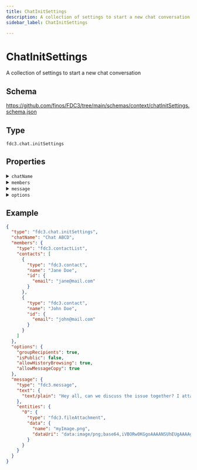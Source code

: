 ```yaml
---
title: ChatInitSettings
description: A collection of settings to start a new chat conversation
sidebar_label: ChatInitSettings

---
```


# ChatInitSettings

A collection of settings to start a new chat conversation

## Schema

<https://github.com/finos/FDC3/tree/main/schemas/context/chatInitSettings.schema.json>

## Type

`fdc3.chat.initSettings`

## Properties

<details>
  <summary><code>chatName</code></summary>

**type**: `string`

Name to apply to the chat created

</details>

<details>
  <summary><code>members</code></summary>

**type**: [ContactList](ContactList)

Contacts to add to the chat

</details>

<details>
  <summary><code>message</code></summary>

**One of:**

**type**: `string`


**type**: [Message](Message)



An initial message to post in the chat when created.

</details>

<details>
  <summary><code>options</code></summary>

**type**: `object`

**Subproperties:**

<details>
  <summary><code>groupRecipients</code></summary>

**type**: `boolean`

if false a separate chat will be created for each member

</details>

<details>
  <summary><code>isPublic</code></summary>

**type**: `boolean`

if true the room will be visible to everyone in the chat application

</details>

<details>
  <summary><code>allowHistoryBrowsing</code></summary>

**type**: `boolean`

if true members will be allowed to browse past messages

</details>

<details>
  <summary><code>allowMessageCopy</code></summary>

**type**: `boolean`

if true members will be allowed to copy/paste messages

</details>

<details>
  <summary><code>allowAddUser</code></summary>

**type**: `boolean`

if true members will be allowed to add other members to the chat

</details>

Option settings that affect the creation of the chat

</details>

## Example

```json
{
  "type": "fdc3.chat.initSettings",
  "chatName": "Chat ABCD",
  "members": {
    "type": "fdc3.contactList",
    "contacts": [
      {
        "type": "fdc3.contact",
        "name": "Jane Doe",
        "id": {
          "email": "jane@mail.com"
        }
      },
      {
        "type": "fdc3.contact",
        "name": "John Doe",
        "id": {
          "email": "john@mail.com"
        }
      }
    ]
  },
  "options": {
    "groupRecipients": true,
    "isPublic": false,
    "allowHistoryBrowsing": true,
    "allowMessageCopy": true
  },
  "message": {
    "type": "fdc3.message",
    "text": {
      "text/plain": "Hey all, can we discuss the issue together? I attached a screenshot"
    },
    "entities": {
      "0": {
        "type": "fdc3.fileAttachment",
        "data": {
          "name": "myImage.png",
          "dataUri": "data:image/png;base64,iVBORw0KGgoAAAANSUhEUgAAAAgAAAAIAQMAAAD+wSzIAAAABlBMVEX///+/v7+jQ3Y5AAAADklEQVQI12P4AIX8EAgALgAD/aNpbtEAAAAASUVORK5CYII"
        }
      }
    }
  }
}
```

